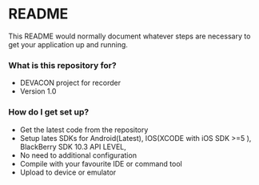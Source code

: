 # README #

This README would normally document whatever steps are necessary to get your application up and running.

### What is this repository for? ###

* DEVACON project for recorder
* Version 1.0


### How do I get set up? ###

* Get the latest code from the repository
* Setup lates SDKs for Android(Latest), IOS(XCODE with iOS SDK >=5 ), BlackBerry SDK 10.3 API LEVEL,
* No need to additional configuration
* Compile with your favourite IDE or command tool
* Upload to device or emulator